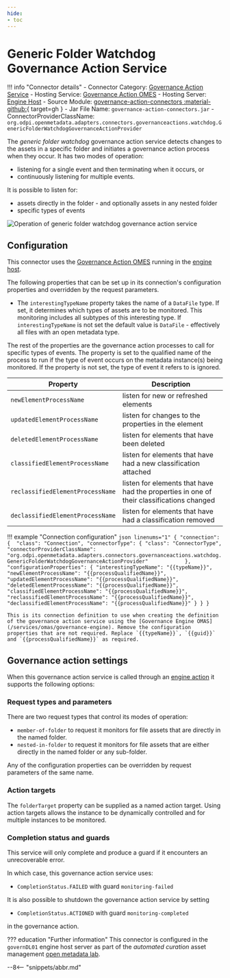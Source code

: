 ```yaml
---
hide:
- toc
---
```


<!-- SPDX-License-Identifier: CC-BY-4.0 -->
<!-- Copyright Contributors to the Egeria project. -->

# Generic Folder Watchdog Governance Action Service

!!! info "Connector details"
    - Connector Category: [Governance Action Service](/concepts/governance-action-service)
    - Hosting Service: [Governance Action OMES](/services/omes/governance-action/overview)
    - Hosting Server: [Engine Host](/concepts/engine-host)
    - Source Module: [governance-action-connectors :material-github:](https://github.com/odpi/egeria/tree/main/open-metadata-implementation/adapters/open-connectors/governance-action-connectors){ target=gh }
    - Jar File Name: `governance-action-connectors.jar`
    - ConnectorProviderClassName: `org.odpi.openmetadata.adapters.connectors.governanceactions.watchdog.GenericFolderWatchdogGovernanceActionProvider`
 

The *generic folder watchdog* governance action service detects changes to the assets in a specific folder and initiates a governance action process when they occur. It has two modes of operation: 

- listening for a single event and then terminating when it occurs, or
- continuously listening for multiple events.

It is possible to listen for:

- assets directly in the folder - and optionally assets in any nested folder
- specific types of events

![Operation of generic folder watchdog governance action service](generic-folder-watchdog-governance-action-service.svg)

## Configuration

This connector uses the [Governance Action OMES](/services/omes/governance-action) running in the [engine host](/concepts/engine-host).

The following properties that can be set up in its connection's configuration properties and overridden by the request parameters.

- The `interestingTypeName` property takes the name of a `DataFile` type. If set, it determines which types of assets are to be monitored. This monitoring includes all subtypes of this interesting type. If `interestingTypeName` is not set the default value is `DataFile` - effectively all files with an open metadata type.

The rest of the properties are the governance action processes to call for specific types of events. The property is set to the qualified name of the process to run if the type of event occurs on the metadata instance(s) being monitored. If the property is not set, the type of event it refers to is ignored.

| Property | Description |
|---|---|
| `newElementProcessName` | listen for new or refreshed elements |
| `updatedElementProcessName` | listen for changes to the properties in the element |
| `deletedElementProcessName` | listen for elements that have been deleted |
| `classifiedElementProcessName` | listen for elements that have had a new classification attached |
| `reclassifiedElementProcessName` | listen for elements that have had the properties in one of their classifications changed |
| `declassifiedElementProcessName` | listen for elements that have had a classification removed |

!!! example "Connection configuration"
    ```json linenums="1"
    {
      "connection": { 
        "class": "Connection",
        "connectorType": {
          "class": "ConnectorType",
          "connectorProviderClassName": "org.odpi.openmetadata.adapters.connectors.governanceactions.watchdog.GenericFolderWatchdogGovernanceActionProvider"           
        },
        "configurationProperties": {
          "interestingTypeName": "{{typeName}}",
          "newElementProcessName": "{{processQualifiedName}}",
          "updatedElementProcessName": "{{processQualifiedName}}",
          "deletedElementProcessName": "{{processQualifiedName}}",
          "classifiedElementProcessName": "{{processQualifiedName}}",
          "reclassifiedElementProcessName": "{{processQualifiedName}}",
          "declassifiedElementProcessName": "{{processQualifiedName}}"
        }
      }
    }
    ```

    This is its connection definition to use when creating the definition of the governance action service using the [Governance Engine OMAS](/services/omas/governance-engine). Remove the configuration properties that are not required. Replace `{{typeName}}`, `{{guid}}` and `{{processQualifiedName}}` as required.

## Governance action settings

When this governance action service is called through an [engine action](/concepts/engine-action) it supports the following options:

### Request types and parameters

There are two request types that control its modes of operation:

- `member-of-folder` to request it monitors for file assets that are directly in the named folder.
- `nested-in-folder` to request it monitors for file assets that are either directly in the named folder or any sub-folder.

Any of the configuration properties can be overridden by request parameters of the same name.

### Action targets

The `folderTarget` property can be supplied as a named action target. Using action targets allows the instance to be dynamically controlled and for multiple instances to be monitored.

### Completion status and guards

This service will only complete and produce a guard if it encounters an unrecoverable error.

In which case, this governance action service uses:

- `CompletionStatus.FAILED` with guard `monitoring-failed` 

It is also possible to shutdown the governance action service by setting

- `CompletionStatus.ACTIONED` with guard `monitoring-completed` 

in the governance action.

??? education "Further information"
    This connector is configured in the `governDL01` engine host server as part of the *automated curation* asset management [open metadata lab](/education/open-metadata-labs).

--8<-- "snippets/abbr.md"
